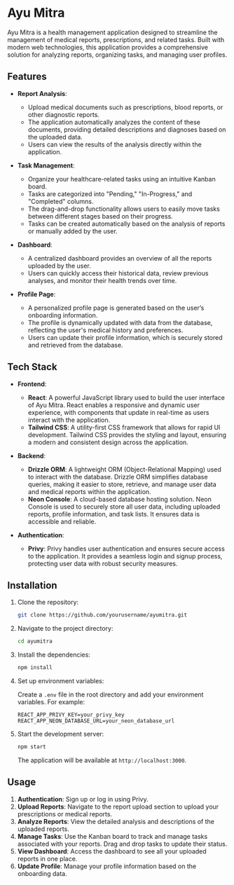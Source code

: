 # Ayu Mitra

Ayu Mitra is a health management application designed to streamline the management of medical reports, prescriptions, and related tasks. Built with modern web technologies, this application provides a comprehensive solution for analyzing reports, organizing tasks, and managing user profiles.

## Features

- **Report Analysis**: 
  - Upload medical documents such as prescriptions, blood reports, or other diagnostic reports.
  - The application automatically analyzes the content of these documents, providing detailed descriptions and diagnoses based on the uploaded data.
  - Users can view the results of the analysis directly within the application.

- **Task Management**:
  - Organize your healthcare-related tasks using an intuitive Kanban board.
  - Tasks are categorized into "Pending," "In-Progress," and "Completed" columns.
  - The drag-and-drop functionality allows users to easily move tasks between different stages based on their progress.
  - Tasks can be created automatically based on the analysis of reports or manually added by the user.

- **Dashboard**:
  - A centralized dashboard provides an overview of all the reports uploaded by the user.
  - Users can quickly access their historical data, review previous analyses, and monitor their health trends over time.

- **Profile Page**:
  - A personalized profile page is generated based on the user’s onboarding information.
  - The profile is dynamically updated with data from the database, reflecting the user's medical history and preferences.
  - Users can update their profile information, which is securely stored and retrieved from the database.

## Tech Stack

- **Frontend**:
  - **React**: A powerful JavaScript library used to build the user interface of Ayu Mitra. React enables a responsive and dynamic user experience, with components that update in real-time as users interact with the application.
  - **Tailwind CSS**: A utility-first CSS framework that allows for rapid UI development. Tailwind CSS provides the styling and layout, ensuring a modern and consistent design across the application.

- **Backend**:
  - **Drizzle ORM**: A lightweight ORM (Object-Relational Mapping) used to interact with the database. Drizzle ORM simplifies database queries, making it easier to store, retrieve, and manage user data and medical reports within the application.
  - **Neon Console**: A cloud-based database hosting solution. Neon Console is used to securely store all user data, including uploaded reports, profile information, and task lists. It ensures data is accessible and reliable.

- **Authentication**:
  - **Privy**: Privy handles user authentication and ensures secure access to the application. It provides a seamless login and signup process, protecting user data with robust security measures.

## Installation

1. Clone the repository:

    ```bash
    git clone https://github.com/yourusername/ayumitra.git
    ```

2. Navigate to the project directory:

    ```bash
    cd ayumitra
    ```

3. Install the dependencies:

    ```bash
    npm install
    ```

4. Set up environment variables:

    Create a `.env` file in the root directory and add your environment variables. For example:

    ```
    REACT_APP_PRIVY_KEY=your_privy_key
    REACT_APP_NEON_DATABASE_URL=your_neon_database_url
    ```

5. Start the development server:

    ```bash
    npm start
    ```

    The application will be available at `http://localhost:3000`.

## Usage

1. **Authentication**: Sign up or log in using Privy.
2. **Upload Reports**: Navigate to the report upload section to upload your prescriptions or medical reports.
3. **Analyze Reports**: View the detailed analysis and descriptions of the uploaded reports.
4. **Manage Tasks**: Use the Kanban board to track and manage tasks associated with your reports. Drag and drop tasks to update their status.
5. **View Dashboard**: Access the dashboard to see all your uploaded reports in one place.
6. **Update Profile**: Manage your profile information based on the onboarding data.
